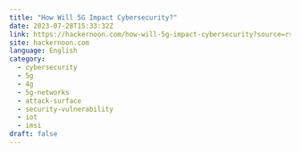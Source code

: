 ```yaml
---
title: "How Will 5G Impact Cybersecurity?"
date: 2023-07-28T15:33:32Z
link: https://hackernoon.com/how-will-5g-impact-cybersecurity?source=rss&utm_medium=RSS&utm_source=news.12bit.vn
site: hackernoon.com
language: English
category:
  - cybersecurity
  - 5g
  - 4g
  - 5g-networks
  - attack-surface
  - security-vulnerability
  - iot
  - imsi
draft: false
---
```

